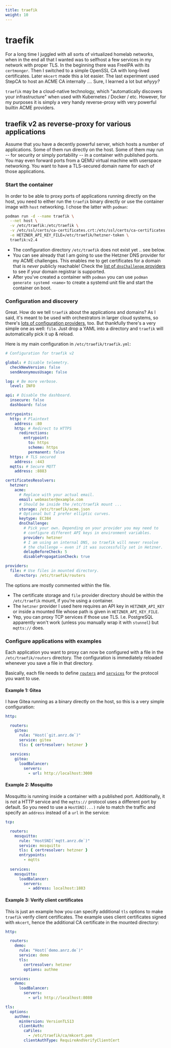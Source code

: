 ```yaml
---
title: traefik
weight: 10
---
```


# traefik

For a long time I juggled with all sorts of virtualized homelab networks, when in the end all that I wanted was to selfhost a few services in my network with proper TLS. In the beginning there was FreeIPA with its `certmonger`. Then I switched to a simple OpenSSL CA with long-lived certificates. Later `mkcert` made this a lot easier. The last experiment used StepCA to host an ACME CA internally .... Sure, I learned a lot but *whyyy?*

`traefik` may be a cloud-native technology, which "automatically discovers your infrastructure" when used with Kubernetes / Docker / etc. However, for my purposes it is simply a very handy reverse-proxy with very powerful builtin ACME providers.



## traefik v2 as reverse-proxy for various applications

Assume that you have a decently powerful server, which hosts a number of applications. Some of them run directly on the host. Some of them may run -- for security or simply portability -- in a container with published ports. You may even forward ports from a QEMU virtual machine with userspace networking. You want to have a TLS-secured domain name for each of those applications.

### Start the container

In order to be able to proxy ports of applications running directly on the host, you need to either run the `traefik` binary directly or use the container image with `host` networking. I chose the latter with `podman`:

```bash
podman run -d --name traefik \
  --net host \
  -v /etc/traefik:/etc/traefik \
  -v /etc/ssl/certs/ca-certificates.crt:/etc/ssl/certs/ca-certificates.crt \
  -e HETZNER_API_KEY_FILE=/etc/traefik/hetzner-token \
  traefik:v2.4
```

* The configuration directory `/etc/traefik` does not exist yet .. see below.
* You can see already that I am going to use the Hetzner DNS provider for my ACME challenges. This enables me to get certificates for a domain that is *never* publicly reachable! Check the [list of `dnsChallenge` providers](https://doc.traefik.io/traefik/https/acme/#providers) to see if your domain registrar is supported.
* After you've created a container with `podman` you can use `podman generate systemd <name>` to create a systemd unit file and start the container on boot.

### Configuration and discovery

Great. How do we tell `traefik` about the applications and domains? As I said, it's meant to be used with orchestrators in larger cloud systems, so there's [lots of configuration providers](https://doc.traefik.io/traefik/providers/overview/), too. But thankfully there's a very simple one as well: `file`. Just drop a YAML into a directory and `traefik` will automatically pick it up & reload.

Here is my main configuration in `/etc/traefik/traefik.yml`:

```yaml
# Configuration for traefik v2

global: # Disable telemetry.
  checkNewVersion: false
  sendAnonymousUsage: false

log: # Be more verbose.
  level: INFO

api: # Disable the dashboard.
  insecure: false
  dashboard: false

entrypoints:
  http: # Plaintext
    address: :80
    http: # Redirect to HTTPS
      redirections:
        entrypoint:
          to: https
          scheme: https
          permanent: false
  https: # TLS secured
    address: :443
  mqtts: # Secure MQTT
    address: :8883

certificatesResolvers:
  hetzner:
    acme:
      # Replace with your actual email.
      email: webmaster@example.com
      # Should be inside the /etc/traefik mount ...
      storage: /etc/traefik/acme.json
      # Optional but I prefer elliptic curves.
      keytype: EC384
      dnsChallenge:
        # Pick your own. Depending on your provider you may need to
        # configure different API keys in environment variables.
        provider: hetzner
        # I am using an internal DNS, so traefik will never resolve
        # the challenge – even if it was successfully set in Hetzner.
        delayBeforeCheck: 5
        disablePropagationCheck: true

providers:
  file: # Use files in mounted directory.
    directory: /etc/traefik/routers

```

The options are mostly commented within the file.

* The certificate storage and `file` provider directory should be within the `/etc/traefik` mount, if you're using a container.
* The `hetzner` provider I used here requires an API key in `HETZNER_API_KEY` or inside a mounted file whose path is given in `HETZNER_API_KEY_FILE`.
* Yep, you can proxy TCP services if those use TLS. I.e. PostgreSQL apparently won't work (unless you manually wrap it with `stunnel`) but `mqtts://` does.

### Configure applications with examples

Each application you want to proxy can now be configured with a file in the `/etc/traefik/routers` directory. The configuration is immediately reloaded whenever you save a file in that directory.

Basically, each file needs to define [`routers`](https://doc.traefik.io/traefik/routing/routers/) and [`services`](https://doc.traefik.io/traefik/routing/services/) for the protocol you want to use.

#### Example 1: Gitea

I have Gitea running as a binary directly on the host, so this is a very simple configuration:

```yaml
http:

  routers:
    gitea:
      rule: "Host(`git.anrz.de`)"
      service: gitea
      tls: { certresolver: hetzner }
  
  services:
    gitea:
      loadBalancer:
        servers:
          - url: http://localhost:3000
```

#### Example 2: Mosquitto

Mosquitto is running inside a container with a published port. Additionally, it is *not* a HTTP service and the `mqtts://` protocol uses a different port by default. So you need to use a `HostSNI(...)` rule to match the traffic and specify an `address` instead of a `url` in the service:

```yaml
tcp:

  routers:
    mosquitto:
      rule: "HostSNI(`mqtt.anrz.de`)"
      service: mosquitto
      tls: { certresolver: hetzner }
      entrypoints:
        - mqtts
  
  services:
    mosquitto:
      loadBalancer:
        servers:
          - address: localhost:1883
```

#### Example 3: Verify client certificates

This is just an example how you can specify additional `tls` options to make `traefik` verify client certificates. The example uses client certificates signed with `mkcert`, hence the additional CA certificate in the mounted directory:

```yaml
http:

  routers:
    demo:
      rule: "Host(`demo.anrz.de`)"
      service: demo
      tls: 
        certresolver: hetzner
        options: authme

  services:
    demo:
      loadBalancer:
        servers:
          - url: http://localhost:8080

tls:
  options:
    authme:
      minVersion: VersionTLS13
      clientAuth:
        caFiles:
          - /etc/traefik/ca/mkcert.pem
        clientAuthType: RequireAndVerifyClientCert

```


